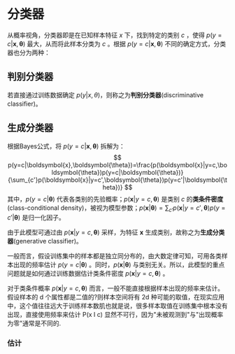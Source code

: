 # 分类器

从概率视角，分类器即是在已知样本特征 $x$ 下，找到特定的类别 $c$ ，使得 $p(y=c|\boldsymbol{x},\boldsymbol{\theta})$ 最大，从而将此样本分类为 $c$ 。根据 $p(y=c|\boldsymbol{x},\boldsymbol{\theta})$ 不同的确定方式，分类器也分为两种：

## 判别分类器

若直接通过训练数据确定 $p(y|x,\theta)$，则称之为**判别分类器**(discriminative classifier)。

## 生成分类器

根据Bayes公式，将 $p(y=c|\boldsymbol{x},\boldsymbol{\theta})$ 拆解为：
$$ p(y=c|\boldsymbol{x},\boldsymbol{\theta})=\frac{p(\boldsymbol{x}|y=c,\boldsymbol{\theta})p(y=c|\boldsymbol{\theta})}{\sum_{c'}p(\boldsymbol{x}|y=c',\boldsymbol{\theta})p(y=c'|\boldsymbol{\theta})} $$
其中，$p(y=c|\boldsymbol{\theta})$ 代表各类别的先验概率；$p(\boldsymbol{x}|y=c,\boldsymbol{\theta})$ 是类别 $c$ 的**类条件密度**(class-conditional density)，被视为模型参数；$p(\boldsymbol{x}|\boldsymbol{\theta})=\sum_{c'}p(\boldsymbol{x}|y=c',\boldsymbol{\theta})p(y=c'|\boldsymbol{\theta})$ 是归一化因子。

由于此模型可通过由 $p(\boldsymbol{x}|y=c,\boldsymbol{\theta})$ 采样，为特征 $\boldsymbol{x}$ 生成类别，故称之为**生成分类器**(generative classifier)。

一般而言，假设训练集中的样本都是独立同分布的，由大数定律可知，可用各类样本出现的频率估计 $p(y=c|\boldsymbol{\theta})$ 。同时，$p(\boldsymbol{x}|\boldsymbol{\theta})$ 与类别无关。所以，此模型的重点问题就是如何通过训练数据估计类条件密度 $p(\boldsymbol{x}|y=c,\boldsymbol{\theta})$ 。

对于类条件概率 $p(\boldsymbol{x}|y=c,\boldsymbol{\theta})$ 而言，一般不能直接根据样本出现的频率来估计。假设样本的 d 个属性都是二值的?则样本空间将有 2d 种可能的取值，在现实应用中，这个值往往远大于训练样本数肌也就是说，很多样本取值在训练集中根本没有出现，直接使用频率来估计 P(x I c) 显然不可行，因为"未被观测到"与"出现概率为零"通常是不同的.

### 估计

